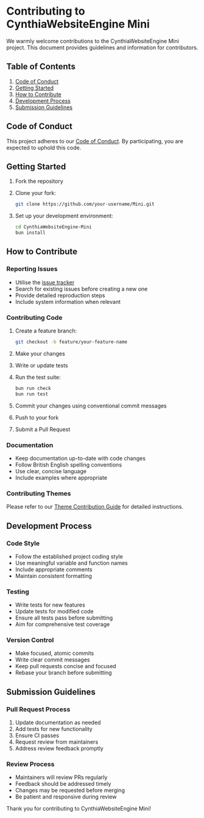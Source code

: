# Contributing to CynthiaWebsiteEngine Mini

We warmly welcome contributions to the CynthiaWebsiteEngine Mini project. This document provides guidelines and information for contributors.

## Table of Contents

1. [Code of Conduct](#code-of-conduct)
2. [Getting Started](#getting-started)
3. [How to Contribute](#how-to-contribute)
4. [Development Process](#development-process)
5. [Submission Guidelines](#submission-guidelines)

## Code of Conduct

This project adheres to our [Code of Conduct](CODE_OF_CONDUCT.md). By participating, you are expected to uphold this code.

## Getting Started

1. Fork the repository
2. Clone your fork:

   ```bash
   git clone https://github.com/your-username/Mini.git
   ```

3. Set up your development environment:

   ```bash
   cd CynthiaWebsiteEngine-Mini
   bun install
   ```

## How to Contribute

### Reporting Issues

- Utilise the [issue tracker](https://github.com/CynthiaWebsiteEngine/Mini/issues)
- Search for existing issues before creating a new one
- Provide detailed reproduction steps
- Include system information when relevant

### Contributing Code

1. Create a feature branch:

   ```bash
   git checkout -b feature/your-feature-name
   ```

2. Make your changes
3. Write or update tests
4. Run the test suite:

   ```bash
   bun run check
   bun run test
   ```

5. Commit your changes using conventional commit messages
6. Push to your fork
7. Submit a Pull Request

### Documentation

- Keep documentation up-to-date with code changes
- Follow British English spelling conventions
- Use clear, concise language
- Include examples where appropriate

### Contributing Themes

Please refer to our [Theme Contribution Guide](https://cynthiawebsiteengine.github.io/Mini-docs/#/adding-themes) for detailed instructions.

## Development Process

### Code Style

- Follow the established project coding style
- Use meaningful variable and function names
- Include appropriate comments
- Maintain consistent formatting

### Testing

- Write tests for new features
- Update tests for modified code
- Ensure all tests pass before submitting
- Aim for comprehensive test coverage

### Version Control

- Make focused, atomic commits
- Write clear commit messages
- Keep pull requests concise and focused
- Rebase your branch before submitting

## Submission Guidelines

### Pull Request Process

1. Update documentation as needed
2. Add tests for new functionality
3. Ensure CI passes
4. Request review from maintainers
5. Address review feedback promptly

### Review Process

- Maintainers will review PRs regularly
- Feedback should be addressed timely
- Changes may be requested before merging
- Be patient and responsive during review

Thank you for contributing to CynthiaWebsiteEngine Mini!
